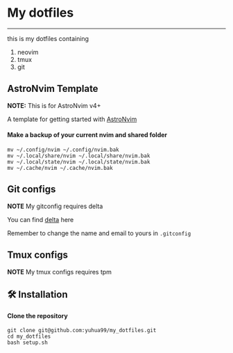 # My dotfiles
---

this is my dotfiles containing
1. neovim
2. tmux
3. git

## AstroNvim Template

**NOTE:** This is for AstroNvim v4+

A template for getting started with [AstroNvim](https://github.com/AstroNvim/AstroNvim)

#### Make a backup of your current nvim and shared folder

```shell
mv ~/.config/nvim ~/.config/nvim.bak
mv ~/.local/share/nvim ~/.local/share/nvim.bak
mv ~/.local/state/nvim ~/.local/state/nvim.bak
mv ~/.cache/nvim ~/.cache/nvim.bak
```

## Git configs

**NOTE** My gitconfig requires delta

You can find [delta](https://github.com/dandavison/delta) here

Remember to change the name and email to yours in `.gitconfig`

## Tmux configs

**NOTE** My tmux configs requires tpm

## 🛠️ Installation

#### Clone the repository

```shell
git clone git@github.com:yuhua99/my_dotfiles.git
cd my_dotfiles
bash setup.sh
```

